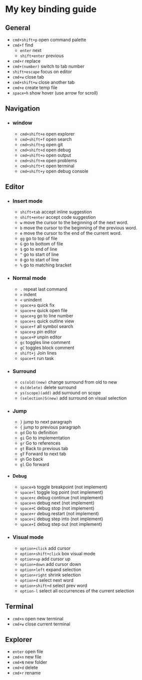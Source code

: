 # My key binding guide

## General

- `cmd+shift+p` open command palette
- `cmd+f` find
  - `enter` next
  - `shift+enter` previous
- `cmd+r` replace
- `cmd+(number)` switch to tab number
- `shift+escape` focus on editor
- `cmd+w` close tab
- `cmd+shift+w` close another tab
- `cmd+e` create temp file
- `space+h` show hover (use arrow for scroll)

## Navigation

- ### window

  - `cmd+shift+e` open explorer
  - `cmd+shift+f` open search
  - `cmd+shift+g` open git
  - `cmd+shift+d` open debug
  - `cmd+shift+o` open output
  - `cmd+shift+m` open problems
  - `cmd+shift+t` open terminal
  - `cmd+shift+y` open debug console

## Editor

- ### Insert mode

  - `shift+tab` accept inline suggestion
  - `shift+enter` accept code suggestion
  - `w` move the cursor to the beginning of the next word.
  - `b` move the cursor to the beginning of the previous word.
  - `e` move the cursor to the end of the current word.
  - `gg` go to top of file
  - `G` go to bottom of file
  - `$` go to end of line
  - `^` go to start of line
  - `0` go to start of line
  - `%` go to matching bracket

- ### Normal mode

  - `.` repeat last command
  - `>` indent
  - `<` unindent
  - `space+a` quick fix
  - `space+e` quick open file
  - `space+g` go to line number
  - `space+s` quick outline view
  - `space+f` all symbol search
  - `space+p` pin editor
  - `space+P` unpin editor
  - `gc` toggles line comment
  - `gC` toggles block comment
  - `shift+j` Join lines
  - `space+t` run task

- ### Surround

  - `cs(old)(new)` change surround from old to new
  - `ds(delete)` delete surround
  - `ys(scope)(add)` add surround on scope
  - `(selection)S(new)` add surround on visual selection

- ### Jump

  - `}` jump to next paragraph
  - `{` jump to previous paragraph
  - `gd` Go to definition
  - `gi` Go to implementation
  - `gr` Go to references
  - `gt` Back to previous tab
  - `gT` Forward to next tab
  - `gh` Go back
  - `gl` Go forward

- #### Debug

  - `space+b` toggle breakpoint (not implement)
  - `space+l` toggle log point (not implement)
  - `space+c` debug continue (not implement)
  - `space+n` debug next (not implement)
  - `space+C` debug stop (not implement)
  - `space+r` debug restart (not implement)
  - `space+i` debug step into (not implement)
  - `space+I` debug step out (not implement)

- ### Visual mode

  - `option+click` add cursor
  - `option+shift+click` box visual mode
  - `option+up` add cursor up
  - `option+down` add cursor down
  - `option+left` expand selection
  - `option+right` shrink selection
  - `option+d` select next word
  - `option+shift+d` select prev word
  - `option-l` select all occurrences of the current selection

## Terminal

- `cmd+n` open new terminal
- `cmd+w` close current terminal

## Explorer

- `enter` open file
- `cmd+n` new file
- `cmd+N` new folder
- `cmd+d` delete
- `cmd+r` rename

